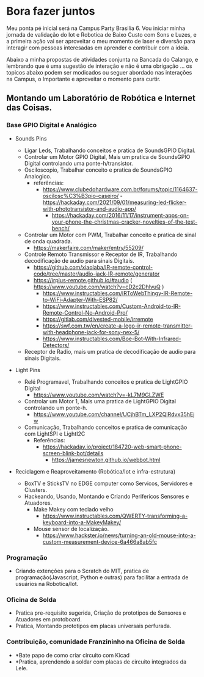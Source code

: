 # Bora fazer juntos

Meu ponta pé inicial será na Campus Party Brasilia 6.
Vou iniciar minha jornada de validação do Iot e Robotica de Baixo Custo com Sons e Luzes, e a primeira ação vai ser aproveitar o meu momento de laser e diversão para interagir com pessoas interesadas em aprender e contribuir com a ideia.

Abaixo a minha propostas de atividades conjunta na Bancada do Calango, e lembrando que é uma sugestão de interação e não é uma obrigação ... os topicos abaixo podem ser modicados ou seguer abordado nas interações na Campus, o Importante e aproveitar o momento para curtir.

## Montando um Laboratório de Robótica e Internet das Coisas.
### Base GPIO Digital e Analógico
 - Sounds Pins
	- Ligar Leds, Trabalhando conceitos e pratica de SoundsGPIO Digital.
	- Controlar um Motor GPIO Digital, Mais um pratica de SoundsGPIO Digital controlando uma ponte-h/transistor.	
	- Osciloscopio, Trabalhar conceito e pratica de SoundsGPIO Analogico.
 		- referências:
   			- https://www.clubedohardware.com.br/forums/topic/1164637-oscilosc%C3%B3pio-caseiro/ 
      		        - https://hackaday.com/2021/09/01/measuring-led-flicker-with-phototransistor-and-audio-app/
        		- https://hackaday.com/2016/11/17/instrument-apps-on-your-phone-the-christmas-cracker-novelties-of-the-test-bench/ 		
 	- Controlar um Motor com PWM, Trabalhar conceito e pratica de sinal de onda quadrada.
  		- https://makerfaire.com/maker/entry/55209/  
	- Controle Remoto Transmissor e Receptor de IR, Trabalhando decodificação de audio para sinais Digitais.
 		- https://github.com/xiaolaba/IR-remote-control-code/tree/master/audio-jack-IR-remote/generator
   		- https://irplus-remote.github.io/#audio ( https://www.youtube.com/watch?v=cD2c2DhlvuQ )
     		- https://www.instructables.com/IRToWebThingy-IR-Remote-to-WiFi-Adapter-With-ESP82/
       		- https://www.instructables.com/Custom-Android-to-IR-Remote-Control-No-Android-Pro/
         	- https://gitlab.com/divested-mobile/irremote
          	- https://swf.com.tw/en/create-a-lego-ir-remote-transmitter-with-headphone-jack-for-sony-nex-5/
          	- https://www.instructables.com/Boe-Bot-With-Infrared-Detectors/
	- Receptor de Radio, mais um pratica de decodificação de audio para sinais Digitais.
   
 - Light Pins 
	- Relé Programavel, Trabalhando conceitos e pratica de LightGPIO Digital
 		- https://www.youtube.com/watch?v=-kL7M9GLZWE 
	- Controlar um Motor 1, Mais uma pratica de LightGPIO Digital controlando um ponte-h.
 		- https://www.youtube.com/channel/UCjhBTm_LXP2QIRdvx35hEjw 
	- Comunicação,  Trabalhando conceitos e pratica de comunicação com LightSPI e LightI2C
 		- Referências:
   			- https://hackaday.io/project/184720-web-smart-phone-screen-blink-bot/details 
      	 		- https://jamesnewton.github.io/webbot.html 
   
 - Reciclagem e Reaproveitamento (Robótica/Iot e infra-estrutura)
	- BoxTV e SticksTV no EDGE computer como Servicos, Servidores e Clusters.
	- Hackeando, Usando, Montando e Criando Perifericos Sensores e Atuadores.
		- Make Makey com teclado velho
			- https://www.instructables.com/QWERTY-transforming-a-keyboard-into-a-MakeyMakey/
		- Mouse sensor de localização.
  			- https://www.hackster.io/news/turning-an-old-mouse-into-a-custom-measurement-device-6a466a8ab5fc 
### Programação
 - Criando extenções para o Scratch do MIT, pratica de programação(Javascript, Python e outras) para facilitar a entrada de  usuários na Robotica/Iot.
### Oficina de Solda
 - Pratica pre-requisito sugerida, Criação de prototipos de Sensores e Atuadores em protoboard. 
 - Pratica, Montando prototipos em placas universais perfurada.
### Contribuição, comunidade Franzininho na Oficina de Solda 
 - *Bate papo de como criar circuito com Kicad
 - *Pratica, aprendendo a soldar com placas de circuito integrados da Lele.	
